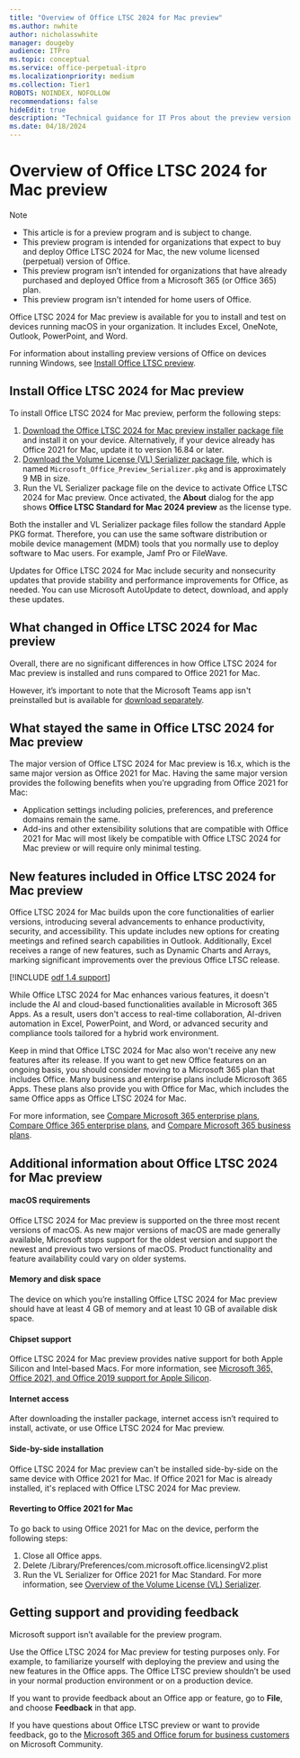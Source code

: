 ```yaml
---
title: "Overview of Office LTSC 2024 for Mac preview"
ms.author: nwhite
author: nicholasswhite
manager: dougeby
audience: ITPro
ms.topic: conceptual
ms.service: office-perpetual-itpro
ms.localizationpriority: medium
ms.collection: Tier1
ROBOTS: NOINDEX, NOFOLLOW
recommendations: false
hideEdit: true
description: "Technical guidance for IT Pros about the preview version of Office LTSC 2024 for Mac"
ms.date: 04/18/2024
---
```


# Overview of Office LTSC 2024 for Mac preview

> [!NOTE]
> - This article is for a preview program and is subject to change.
> - This preview program is intended for organizations that expect to buy and deploy Office LTSC 2024 for Mac, the new volume licensed (perpetual) version of Office.
> - This preview program isn’t intended for organizations that have already purchased and deployed Office from a Microsoft 365 (or Office 365) plan.
> - This preview program isn't intended for home users of Office.

Office LTSC 2024 for Mac preview is available for you to install and test on devices running macOS in your organization. It includes Excel, OneNote, Outlook, PowerPoint, and Word.

For information about installing preview versions of Office on devices running Windows, see [Install Office LTSC preview](install-ltsc-preview.md).

## Install Office LTSC 2024 for Mac preview

To install Office LTSC 2024 for Mac preview, perform the following steps:

1. [Download the Office LTSC 2024 for Mac preview installer package file](https://go.microsoft.com/fwlink/p/?linkid=2245162) and install it on your device. Alternatively, if your device already has Office 2021 for Mac, update it to version 16.84 or later.
2. [Download the Volume License (VL) Serializer package file](https://go.microsoft.com/fwlink/?linkid=2261988), which is named `Microsoft_Office_Preview_Serializer.pkg` and is approximately 9 MB in size.
3. Run the VL Serializer package file on the device to activate Office LTSC 2024 for Mac preview. Once activated, the **About** dialog for the app shows **Office LTSC Standard for Mac 2024 preview** as the license type.

Both the installer and VL Serializer package files follow the standard Apple PKG format. Therefore, you can use the same software distribution or mobile device management (MDM) tools that you normally use to deploy software to Mac users. For example, Jamf Pro or FileWave.

Updates for Office LTSC 2024 for Mac include security and nonsecurity updates that provide stability and performance improvements for Office, as needed. You can use Microsoft AutoUpdate to detect, download, and apply these updates.

## What changed in Office LTSC 2024 for Mac preview

Overall, there are no significant differences in how Office LTSC 2024 for Mac preview is installed and runs compared to Office 2021 for Mac.

However, it’s important to note that the Microsoft Teams app isn't preinstalled but is available for [download separately](https://www.microsoft.com/microsoft-teams/download-app).

## What stayed the same in Office LTSC 2024 for Mac preview

The major version of Office LTSC 2024 for Mac preview is 16.x, which is the same major version as Office 2021 for Mac. Having the same major version provides the following benefits when you’re upgrading from Office 2021 for Mac:

- Application settings including policies, preferences, and preference domains remain the same.
- Add-ins and other extensibility solutions that are compatible with Office 2021 for Mac will most likely be compatible with Office LTSC 2024 for Mac preview or will require only minimal testing.

## New features included in Office LTSC 2024 for Mac preview

Office LTSC 2024 for Mac builds upon the core functionalities of earlier versions, introducing several advancements to enhance productivity, security, and accessibility. This update includes new options for creating meetings and refined search capabilities in Outlook. Additionally, Excel receives a range of new features, such as Dynamic Charts and Arrays, marking significant improvements over the previous Office LTSC release.

<!--Using include for odf 1.4 support-->
[!INCLUDE [odf 1.4 support](../includes/odf-1-4-support-office-ltsc-preview.md)]

While Office LTSC 2024 for Mac enhances various features, it doesn't include the AI and cloud-based functionalities available in Microsoft 365 Apps. As a result, users don't access to real-time collaboration, AI-driven automation in Excel, PowerPoint, and Word, or advanced security and compliance tools tailored for a hybrid work environment. 

Keep in mind that Office LTSC 2024 for Mac also won't receive any new features after its release. If you want to get new Office features on an ongoing basis, you should consider moving to a Microsoft 365 plan that includes Office. Many business and enterprise plans include Microsoft 365 Apps. These plans also provide you with Office for Mac, which includes the same Office apps as Office LTSC 2024 for Mac. 

For more information, see [Compare Microsoft 365 enterprise plans](https://www.microsoft.com/microsoft-365/compare-microsoft-365-enterprise-plans), [Compare Office 365 enterprise plans](https://www.microsoft.com/microsoft-365/enterprise/compare-office-365-plans), and [Compare Microsoft 365 business plans](https://www.microsoft.com/microsoft-365/business/compare-all-microsoft-365-business-products).

## Additional information about Office LTSC 2024 for Mac preview

#### macOS requirements
Office LTSC 2024 for Mac preview is supported on the three most recent versions of macOS. As new major versions of macOS are made generally available, Microsoft stops support for the oldest version and support the newest and previous two versions of macOS. Product functionality and feature availability could vary on older systems.

#### Memory and disk space
The device on which you’re installing Office LTSC 2024 for Mac preview should have at least 4 GB of memory and at least 10 GB of available disk space.

#### Chipset support
Office LTSC 2024 for Mac preview provides native support for both Apple Silicon and Intel-based Macs. For more information, see [Microsoft 365, Office 2021, and Office 2019 support for Apple Silicon](https://support.microsoft.com/office/c55b603e-14a6-4b69-bdc0-2bb4c9a36834).

#### Internet access
After downloading the installer package, internet access isn’t required to install, activate, or use Office LTSC 2024 for Mac preview.

#### Side-by-side installation
Office LTSC 2024 for Mac preview can't be installed side-by-side on the same device with Office 2021 for Mac. If Office 2021 for Mac is already installed, it's replaced with Office LTSC 2024 for Mac preview.

#### Reverting to Office 2021 for Mac
To go back to using Office 2021 for Mac on the device, perform the following steps:
1. Close all Office apps.
2. Delete /Library/Preferences/com.microsoft.office.licensingV2.plist
3. Run the VL Serializer for Office 2021 for Mac Standard. For more information, see [Overview of the Volume License (VL) Serializer](../mac/volume-license-serializer.md).

## Getting support and providing feedback

Microsoft support isn’t available for the preview program.

Use the Office LTSC 2024 for Mac preview for testing purposes only. For example, to familiarize yourself with deploying the preview and using the new features in the Office apps. The Office LTSC preview shouldn’t be used in your normal production environment or on a production device.

If you want to provide feedback about an Office app or feature, go to **File**, and choose **Feedback** in that app.

If you have questions about Office LTSC preview or want to provide feedback, go to the [Microsoft 365 and Office forum for business customers](https://answers.microsoft.com/lang/msoffice/forum/msoffice_OfB) on Microsoft Community.
